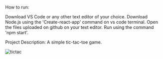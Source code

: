 How to run:

Download VS Code or any other text editor of your choice. 
Download Node.js using the 'Create-react-app' command on vs code terminal. 
Open the files uploaded on github on your text editor. 
Run using the command 'npm start'.

Project Description: A simple tic-tac-toe game.

![tictac](https://github.com/user-attachments/assets/1621ed76-e85e-47b5-b152-c3f10f59fcd7)
